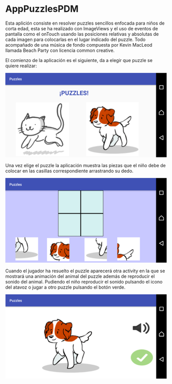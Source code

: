 # AppPuzzlesPDM

[imagen1]:https://github.com/odrajaf/TutorialesPDM/blob/master/images/puzle1.png
[imagen2]:https://github.com/odrajaf/TutorialesPDM/blob/master/images/puzle2.png
[imagen3]:https://github.com/odrajaf/TutorialesPDM/blob/master/images/puzle3.png

Esta aplición consiste en resolver puzzles sencillos enfocada para niños de corta edad, esta se ha realizado con ImageViews 
y el uso de eventos de pantalla como el onTouch usando las posiciones relativas y absolutas de cada imagen para colocarlas en el
lugar indicado del puzzle. Todo acompañado de una música de fondo compuesta por Kevin MacLeod llamada Beach Party con licencia 
common creative.

El comienzo de la aplicación es el siguiente, da a elegir que puzzle se quiere realizar:

![alt text][imagen1]

Una vez elige el puzzle la aplicación muestra las piezas que el niño debe de colocar en las casillas correspondiente arrastrando su
dedo.

![alt text][imagen2]

Cuando el jugador ha resuelto el puzzle aparecerá otra activity en la que se mostrará una animación del animal del puzzle además de
reproducir el sonido del animal. Pudiendo el niño reproducir el sonido pulsando el icono del atavoz o jugar a otro puzzle pulsando 
el botón verde.

![alt text][imagen3]
